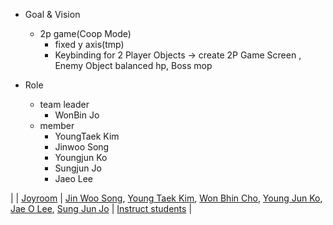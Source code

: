 - Goal & Vision
    - 2p game(Coop Mode)
      - fixed y axis(tmp)
      - Keybinding for 2 Player Objects 
        → create 2P Game Screen , Enemy Object balanced hp, Boss mop 

- Role
  - team leader
    - WonBin Jo<br>    
  - member   
    - YoungTaek Kim   
    - Jinwoo Song   
    - Youngjun Ko   
    - Sungjun Jo   
    - Jaeo Lee   


|    | [Joyroom](https://github.com/chowonbhin/Invaders) | [Jin Woo Song](https://github.com/puppleberry/puppleberry), [Young Taek Kim](https://github.com/zT4ek/zT4ek), [Won Bhin Cho](https://github.com/chowonbhin/Invaders), [Young Jun Ko](https://github.com/youngjun1227/youngjun1227), [Jae O Lee](https://github.com/LeeJaeO/LeeJaeO), [Sung Jun Jo](https://github.com/Jo-SungJun/Jo-SungJun) | [Instruct students](requirements/Joyroom.md) | 
